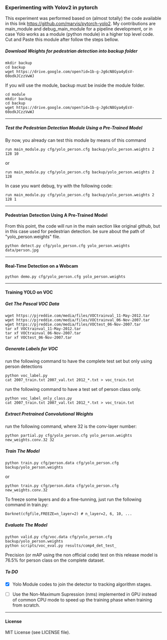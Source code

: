 ### Experimenting with Yolov2 in pytorch
This experiment was performed based on (almost totally) the code available in this link https://github.com/marvis/pytorch-yolo2. My contributions are main_module and debug_main_module for a pipeline development, or in case Yolo works as a module (python module) in a higher top level code. Cut and Paste this module after follow the steps bellow.

##### Download Weights for pedestrian detection into backup folder
```
mkdir backup
cd backup
wget https://drive.google.com/open?id=1b-g-Jg6cN8Gya4yEsV-60odkJCzzVwWJ
```
If you will use the module, backup must be inside the module folder.
```
cd module
mkdir backup
cd backup
wget https://drive.google.com/open?id=1b-g-Jg6cN8Gya4yEsV-60odkJCzzVwWJ
```
---
##### Test the Pedestrian Detection Module Using a Pre-Trained Model
By now, you already can test this module by means of this command
```
run main_module.py cfg/yolo_person.cfg backup/yolo_person.weights 2 128 10
```
or 
```
run main_module.py cfg/yolo_person.cfg backup/yolo_person.weights 2 128
```
In case you want debug, try with the following code:
```
run main_module.py cfg/yolo_person.cfg backup/yolo_person.weights 2 128 1
```
---
#### Pedestrian Detection Using A Pre-Trained Model
From this point, the code will run in the main section like original github, but in this case used for pedestrian detection. be sure about the path of "yolo_person.weights" file.
```
python detect.py cfg/yolo_person.cfg yolo_person.weights data/person.jpg
```
---
#### Real-Time Detection on a Webcam
```
python demo.py cfg/yolo_person.cfg yolo_person.weights
```
---
#### Training YOLO on VOC
##### Get The Pascal VOC Data
```
wget https://pjreddie.com/media/files/VOCtrainval_11-May-2012.tar
wget https://pjreddie.com/media/files/VOCtrainval_06-Nov-2007.tar
wget https://pjreddie.com/media/files/VOCtest_06-Nov-2007.tar
tar xf VOCtrainval_11-May-2012.tar
tar xf VOCtrainval_06-Nov-2007.tar
tar xf VOCtest_06-Nov-2007.tar
```
##### Generate Labels for VOC
run the following command to have the complete test set but only using person detections
```
python voc_label.py
cat 2007_train.txt 2007_val.txt 2012_*.txt > voc_train.txt
```
run the following command to have a test set of person class only.
```
python voc_label_only_class.py
cat 2007_train.txt 2007_val.txt 2012_*.txt > voc_train.txt
```
##### Extract Pretrained Convolutional Weights
run the following command, where 32 is the conv-layer number:
```
python partial.py cfg/yolo_person.cfg yolo_person.weights new_weights.conv.32 32
```
##### Train The Model
```
python train.py cfg/person.data cfg/yolo_person.cfg backup/yolo_person.weights
```
or
```
python train.py cfg/person.data cfg/yolo_person.cfg new_weights.conv.32
```
To freeze some layers and do a fine-tunning, just run the following command in train.py:
```
Darknet(cfgfile,FREEZE=n_layer=2) # n_layer=2, 6, 10, ...
```
##### Evaluate The Model
```
python valid.py cfg/voc.data cfg/yolo_person.cfg backup/yolo_person.weights
python scripts/voc_eval.py results/comp4_det_test_
```

Precision (or mAP using the non official code) test on this release model is 76.5% for person class on the complete dataset.


##### To DO
- [X] Yolo Module codes to join the detector to tracking algorithm stages.
- [ ] Use the Non-Maximum Supression (nms) implemented in GPU instead of common CPU mode to speed up the training phase when training from scratch.


---
#### License
MIT License (see LICENSE file).
